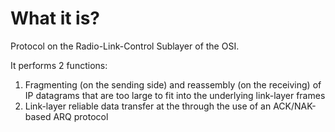 #                  What it is?

Protocol on the Radio-Link-Control Sublayer of the OSI.

It performs 2 functions: 
1) Fragmenting (on the sending side) and reassembly (on the receiving) of IP datagrams that are too large to fit into the underlying link-layer frames 
2) Link-layer reliable data transfer at the  through the use of an ACK/NAK-based ARQ protocol